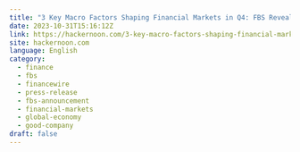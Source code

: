 ```yaml
---
title: "3 Key Macro Factors Shaping Financial Markets in Q4: FBS Reveals"
date: 2023-10-31T15:16:12Z
link: https://hackernoon.com/3-key-macro-factors-shaping-financial-markets-in-q4-fbs-reveals?source=rss&utm_medium=RSS&utm_source=news.12bit.vn
site: hackernoon.com
language: English
category:
  - finance
  - fbs
  - financewire
  - press-release
  - fbs-announcement
  - financial-markets
  - global-economy
  - good-company
draft: false
---
```

